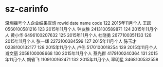 # sz-carinfo
深圳摇号个人企业结果查询
rowid	date	name	code
122	2015年11月个人	王跃	0560100581216
123	2015年11月个人	钟友胜	2413100589871
124	2015年11月个人	黄小华	6496100207632
125	2015年11月个人	杜晓勇	2677100351133
126	2015年11月个人	张一辉	2272100384599
127	2015年11月个人	陈玉才	0238100132177
128	2015年11月个人	卢伟	5170100018254
129	2015年11月个人	肖文丽	2058100008668
130	2015年11月个人	蔡光群	4179100240364
131	2015年11月个人	胡省飞	1109100162471
132	2015年11月个人	辜明星	3468100532558
